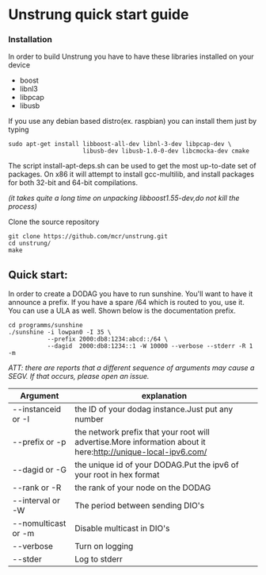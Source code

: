 # Unstrung quick start guide


### Installation

In order to build Unstrung you have to have these libraries installed on your device
* boost
* libnl3
* libpcap
* libusb

If you use any debian based distro(ex. raspbian) you can install them just by typing
```
sudo apt-get install libboost-all-dev libnl-3-dev libpcap-dev \
                     libusb-dev libusb-1.0-0-dev libcmocka-dev cmake
```

The script install-apt-deps.sh can be used to get the most up-to-date set of packages.
On x86 it will attempt to install gcc-multilib, and install packages for both 32-bit and 64-bit compilations.

*(it takes quite a long time on unpacking libboost1.55-dev,do not kill the process)*

Clone the source repository
```
git clone https://github.com/mcr/unstrung.git
cd unstrung/
make
```

## Quick start:

In order to create a DODAG you have to run sunshine.  You'll want to have it
announce a prefix.   If you have a spare /64 which is routed to you, use it.
You can use a ULA as well.  Shown below is the documentation prefix.
```
cd programms/sunshine
./sunshine -i lowpan0 -I 35 \
           --prefix 2000:db8:1234:abcd::/64 \
           --dagid  2000:db8:1234::1 -W 10000 --verbose --stderr -R 1 -m
```
*ATT: there are reports that a different sequence of arguments may cause a SEGV. If that occurs, please open an issue.*

| Argument | explanation |
| ------ | ------ |
| -\-instanceid or \-I | the ID of your dodag instance.Just put any number |
| -\-prefix or \-p | the network prefix that your root will advertise.More information about it here:http://unique-local-ipv6.com/ |
| -\-dagid or \-G | the unique id of your DODAG.Put the ipv6 of your root in hex format |
| -\-rank or \-R | the rank of your node on the DODAG |
| -\-interval or \-W | The period between sending DIO's |
| -\-nomulticast or \-m | Disable multicast in DIO's |
| -\-verbose | Turn on logging |
| -\-stder | Log to stderr |
